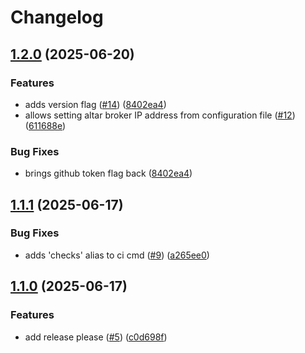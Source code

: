 # Changelog

## [1.2.0](https://github.com/t-monaghan/gh-altar/compare/v1.1.1...v1.2.0) (2025-06-20)


### Features

* adds version flag ([#14](https://github.com/t-monaghan/gh-altar/issues/14)) ([8402ea4](https://github.com/t-monaghan/gh-altar/commit/8402ea41efcccf9fdfe466f3b9950b0a35f1d962))
* allows setting altar broker IP address from configuration file ([#12](https://github.com/t-monaghan/gh-altar/issues/12)) ([611688e](https://github.com/t-monaghan/gh-altar/commit/611688ed2fc797daffe7fbb91320a2992782cc0f))


### Bug Fixes

* brings github token flag back ([8402ea4](https://github.com/t-monaghan/gh-altar/commit/8402ea41efcccf9fdfe466f3b9950b0a35f1d962))

## [1.1.1](https://github.com/t-monaghan/gh-altar/compare/v1.1.0...v1.1.1) (2025-06-17)


### Bug Fixes

* adds 'checks' alias to ci cmd ([#9](https://github.com/t-monaghan/gh-altar/issues/9)) ([a265ee0](https://github.com/t-monaghan/gh-altar/commit/a265ee0e66b8ab881ba2cbef5565541d0fe17b5c))

## [1.1.0](https://github.com/t-monaghan/gh-altar/compare/v1.0.0...v1.1.0) (2025-06-17)


### Features

* add release please ([#5](https://github.com/t-monaghan/gh-altar/issues/5)) ([c0d698f](https://github.com/t-monaghan/gh-altar/commit/c0d698f451346401b30fe7e3ac3bc4509d594966))

